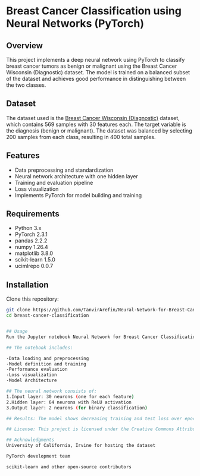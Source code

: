 # Breast Cancer Classification using Neural Networks (PyTorch)

## Overview
This project implements a deep neural network using PyTorch to classify breast cancer tumors as benign or malignant using the Breast Cancer Wisconsin (Diagnostic) dataset. The model is trained on a balanced subset of the dataset and achieves good performance in distinguishing between the two classes.

## Dataset
The dataset used is the [Breast Cancer Wisconsin (Diagnostic)](https://archive.ics.uci.edu/ml/datasets/Breast+Cancer+Wisconsin+(Diagnostic)) dataset, which contains 569 samples with 30 features each. The target variable is the diagnosis (benign or malignant). The dataset was balanced by selecting 200 samples from each class, resulting in 400 total samples.

## Features
- Data preprocessing and standardization  
- Neural network architecture with one hidden layer  
- Training and evaluation pipeline  
- Loss visualization  
- Implements PyTorch for model building and training  

## Requirements
- Python 3.x  
- PyTorch 2.3.1  
- pandas 2.2.2  
- numpy 1.26.4  
- matplotlib 3.8.0  
- scikit-learn 1.5.0  
- ucimlrepo 0.0.7  

## Installation

Clone this repository:
```bash
git clone https://github.com/TanvirArefin/Neural-Network-for-Breast-Cancer-Classification.git
cd breast-cancer-classification


## Usage
Run the Jupyter notebook Neural Network for Breast Cancer Classification.ipynb to train and evaluate the model.

## The notebook includes:

-Data loading and preprocessing
-Model definition and training
-Performance evaluation
-Loss visualization
-Model Architecture

## The neural network consists of:
1.Input layer: 30 neurons (one for each feature)
2.Hidden layer: 64 neurons with ReLU activation
3.Output layer: 2 neurons (for binary classification)

## Results: The model shows decreasing training and test loss over epochs, indicating successful learning. The balanced dataset helps prevent bias toward either class.

## License: This project is licensed under the Creative Commons Attribution 4.0 International (CC BY 4.0) license, the same as the dataset.

## Acknowledgments
University of California, Irvine for hosting the dataset

PyTorch development team

scikit-learn and other open-source contributors

